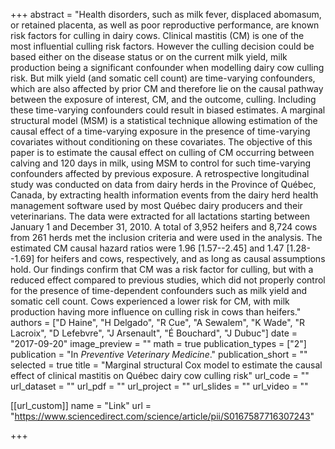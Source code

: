 +++
abstract = "Health disorders, such as milk fever, displaced abomasum, or retained placenta, as well as poor reproductive performance, are known risk factors for culling in dairy cows. Clinical mastitis (CM) is one of the most influential culling risk factors. However the culling decision could be based either on the disease status or on the current milk yield, milk production being a significant confounder when modelling dairy cow culling risk. But milk yield (and somatic cell count) are time-varying confounders, which are also affected by prior CM and therefore lie on the causal pathway between the exposure of interest, CM, and the outcome, culling. Including these time-varying confounders could result in biased estimates. A marginal structural model (MSM) is a statistical technique allowing estimation of the causal effect of a time-varying exposure in the presence of time-varying covariates without conditioning on these covariates. The objective of this paper is to estimate the causal effect on culling of CM occurring between calving and 120 days in milk, using MSM to control for such time-varying confounders affected by previous exposure. A retrospective longitudinal study was conducted on data from dairy herds in the Province of Québec, Canada, by extracting health information events from the dairy herd health management software used by most Québec dairy producers and their veterinarians. The data were extracted for all lactations starting between January 1 and December 31, 2010. A total of 3,952 heifers and 8,724 cows from 261 herds met the inclusion criteria and were used in the analysis.                                                                                                                                                                          The estimated CM causal hazard ratios were 1.96 [1.57--2.45] and 1.47 [1.28--1.69] for heifers and cows, respectively, and as long as causal assumptions hold. Our findings confirm that CM was a risk factor for culling, but with a reduced effect compared to previous studies, which did not properly control for the presence of time-dependent confounders such as milk yield and somatic cell count. Cows experienced a lower risk for CM, with milk production having more influence on culling risk in cows than heifers."
authors = ["D Haine", "H Delgado", "R Cue", "A Sewalem", "K Wade", "R Lacroix", "D Lefebvre", "J Arsenault", "É Bouchard", "J Dubuc"]
date = "2017-09-20"
image_preview = ""
math = true
publication_types = ["2"]
publication = "In *Preventive Veterinary Medicine*."
publication_short = ""
selected = true
title = "Marginal structural Cox model to estimate the causal effect of clinical mastitis on Québec dairy cow culling risk"
url_code = ""
url_dataset = ""
url_pdf = ""
url_project = ""
url_slides = ""
url_video = ""

[[url_custom]]
name = "Link"
url = "https://www.sciencedirect.com/science/article/pii/S0167587716307243"

+++


